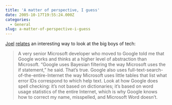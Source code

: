 ```yaml
---
title: 'A matter of perspective, I guess'
date: 2005-10-17T19:55:24.000Z
categories:
  - General
slug: a-matter-of-perspective-i-guess
---
```

[Joel][1]  [relates][2]  an interesting way to look at the big boys of tech:

> A very senior Microsoft developer who moved to Google told me that Google works and thinks at a higher level of abstraction than Microsoft. “Google uses Bayesian filtering the way Microsoft uses the if statement,” he said. That’s true. Google also uses full-text-search-of-the-entire-Internet the way Microsoft uses little tables that list what error IDs correspond to which help text. Look at how Google does spell checking: it’s not based on dictionaries; it’s based on word usage statistics of the entire Internet, which is why Google knows how to correct my name, misspelled, and Microsoft Word doesn’t.

 [1]: http://www.joelonsoftware.com
 [2]: http://www.joelonsoftware.com/items/2005/10/17.html
